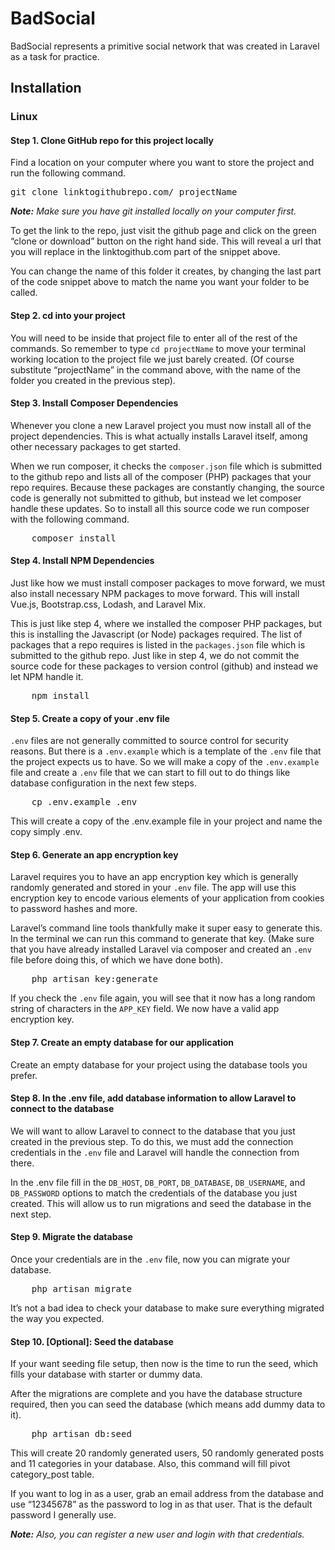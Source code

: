 <h1>BadSocial</h1>
<p>
    BadSocial represents a primitive social network that was created in Laravel as a task for practice.
</p>

<h2>Installation</h2>

<h3>Linux</h3>



<h4>Step 1. Clone GitHub repo for this project locally</h4>
<p>
    Find a location on your computer where you want to store the project and run the following command. 
</p>
<pre>git clone linktogithubrepo.com/ projectName</pre>
<p>
    <em>
        <strong>Note:</strong> Make sure you have git installed locally on your computer first.
    </em>
</p>
<p>
    To get the link to the repo, just visit the github page and click on the green “clone or download” button on the right hand side. This will reveal a url that you will replace in the linktogithub.com part of the snippet above.
</p>
<p>    
    You can change the name of this folder it creates, by changing the last part of the code snippet above to match the name you want your folder to be called.
</p>



<h4>Step 2. cd into your project</h4>
<p>
    You will need to be inside that project file to enter all of the rest of the commands. So remember to type <code>cd projectName</code> to move your terminal working location to the project file we just barely created. (Of course substitute “projectName” in the command above, with the name of the folder you created in the previous step).
</p>



<h4>Step 3. Install Composer Dependencies</h4>
<p>
    Whenever you clone a new Laravel project you must now install all of the project dependencies. This is what actually installs Laravel itself, among other necessary packages to get started.
</p>
<p>
    When we run composer, it checks the <code>composer.json</code> file which is submitted to the github repo and lists all of the composer (PHP) packages that your repo requires. Because these packages are constantly changing, the source code is generally not submitted to github, but instead we let composer handle these updates. So to install all this source code we run composer with the following command.
</p>
<pre>
    composer install
</pre>



<h4>Step 4. Install NPM Dependencies</h4>
<p>
    Just like how we must install composer packages to move forward, we must also install necessary NPM packages to move forward. This will install Vue.js, Bootstrap.css, Lodash, and Laravel Mix.
</p>
<p>
    This is just like step 4, where we installed the composer PHP packages, but this is installing the Javascript (or Node) packages required. The list of packages that a repo requires is listed in the <code>packages.json</code> file which is submitted to the github repo. Just like in step 4, we do not commit the source code for these packages to version control (github) and instead we let NPM handle it.
</p>
<pre>
    npm install
</pre>



<h4>Step 5. Create a copy of your .env file</h4>
<p>
    <code>.env</code> files are not generally committed to source control for security reasons. But there is a <code>.env.example</code> which is a template of the <code>.env</code> file that the project expects us to have. So we will make a copy of the <code>.env.example</code> file and create a <code>.env</code> file that we can start to fill out to do things like database configuration in the next few steps.
</p>
<pre>
    cp .env.example .env
</pre>
<p>
    This will create a copy of the .env.example file in your project and name the copy simply .env.
</p>



<h4>Step 6. Generate an app encryption key</h4>
<p>
    Laravel requires you to have an app encryption key which is generally randomly generated and stored in your <code>.env</code> file. The app will use this encryption key to encode various elements of your application from cookies to password hashes and more.
</p>
<p>
    Laravel’s command line tools thankfully make it super easy to generate this. In the terminal we can run this command to generate that key. (Make sure that you have already installed Laravel via composer and created an <code>.env</code> file before doing this, of which we have done both).
</p>
<pre>
    php artisan key:generate
</pre>
<p>
    If you check the <code>.env</code> file again, you will see that it now has a long random string of characters in the <code>APP_KEY</code> field. We now have a valid app encryption key.
</p>



<h4>Step 7. Create an empty database for our application</h4>
<p>
    Create an empty database for your project using the database tools you prefer.
</p>



<h4>Step 8. In the .env file, add database information to allow Laravel to connect to the database</h4>
<p>
    We will want to allow Laravel to connect to the database that you just created in the previous step. To do this, we must add the connection credentials in the <code>.env</code> file and Laravel will handle the connection from there.
</p>
<p>
    In the .env file fill in the <code>DB_HOST</code>, <code>DB_PORT</code>, <code>DB_DATABASE</code>, <code>DB_USERNAME</code>, and <code>DB_PASSWORD</code> options to match the credentials of the database you just created. This will allow us to run migrations and seed the database in the next step.
</p>



<h4>Step 9. Migrate the database</h4>
<p>
    Once your credentials are in the <code>.env</code> file, now you can migrate your database.
</p>
<pre>
    php artisan migrate
</pre>
<p>
    It’s not a bad idea to check your database to make sure everything migrated the way you expected.
</p>



<h4>Step 10. [Optional]: Seed the database</h4>
<p>
    If your want seeding file setup, then now is the time to run the seed, which fills your database with starter or dummy data.
</p>
<p>
    After the migrations are complete and you have the database structure required, then you can seed the database (which means add dummy data to it).
</p>
<pre>
    php artisan db:seed
</pre>
<p>
    This will create 20 randomly generated users, 50 randomly generated posts and 11 categories in your database. Also, this command will fill pivot category_post table. 
</p>
<p>
    If you want to log in as a user, grab an email address from the database and use “12345678” as the password to log in as that user. That is the default password I generally use.
</p>
<p>
    <em>
        <strong>Note:</strong> Also, you can register a new user and login with that credentials.
    </em>
</p>